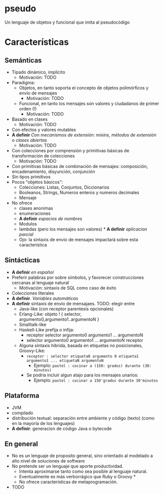 pseudo
======

Un lenguaje de objetos y funcional que imita al pseudocódigo

# Características

## Semánticas

 * Tipado dinámico, implícito
   * Motivación: TODO
 * Paradigma: 
    * Objetos, en tanto soporta el concepto de objetos polimórficos y envío de mensajes
      * Motivación: TODO
    * Funcional, en tanto los mensajes son valores y ciudadanos de primer orden (!)
      * Motivación: TODO
  * Basado en clases
     * Motivación: TODO
  * Con efectos y valores mutables
  * __A definir__ _Con mecanismos de extensión: mixins, métodos de extensión o clases abiertas_
     * Motivación: TODO
  * Con colecciones por comprensión y primitivas básicas de transformación de colecciones
     * Motivación: TODO
  * Con primitivas básicas de combinación de mensajes: composición, encadenamiento, disyunción, conjunción
  * Sin tipos primitivos
  * Pocos "objetos básicos":
     * Colecciones: Listas, Conjuntos, Diccionarios
     * Booleanos, Strings, Numeros enteros y numeros decimales 
     * Mensaje
   * No ofrece 
      * clases anonimas
      * enumeraciones     
      * __A definir__ _espacios de nombres_
      * Modulos
      * lambdas (pero los mensajes son valores)
    * __A definir__ _aplicacion parcial_
      * Ojo: la sintaxis de envio de mensajes impactará sobre esta característica

## Sintácticas

  * __A definir__ _en español_
  * Preferir palabras por sobre símbolos, y favorecer construcciones cercanas al lenguaje natural
     * Motivación: sintaxis de SQL como caso de éxito
  * Colecciones literales
  * __A definir__. _Variables automáticas_
  * __A definir__ sintaxis de envío de mensajaes. TODO: elegir entre
    * Java-like (con receptor parentesis opcionales)
    * Erlang-Like: objeto ! { selector, argumento0,argumento1..argumentoN  }    
    * Smalltalk-like  
    * Haskell-Like prefija o infija: 
       * receptor selector argumento0 argumento1 ... argumentoN
       * selector argumento0 argumento1 ... argumentoN receptor
    * Alguna sintaxis híbrida, basada en etiquetas no posicionales, Groovy-Like:  
        * ```receptor : selector etiqueta0 argumento 0 etiqueta1 argumento1 ... etiquetaN argumentoN```
          * Ejemplo: ```pastel : cocinar a (150: grados) durante (30: minutos)```
        * Se podria incluir algun atajo para los mensajes unarios:
          * Ejemplo: ```pastel : cocinar a 150'grados durante 30'minutos```  
          

## Plataforma
  
  * JVM
  * compilado
  * distribución textual: separación entre ambiente y código (texto) (como en la mayoría de los lenguajes)
  * __A definir__: generacion de  código Java o  bytecode

## En general
  
 * No es un lenguaje de proposito general, sino orientado al modelado a alto nivel de soluciones de software
 * No pretende ser un lenguaje que aporte productividad. 
    * Intenta aproximarse tanto como sea posible al lenguaje natural. 
    * Eventualmente es más verborrágico que Ruby o Groovy    * 
    * No ofrece características de metaprogramación.    
 * TODO
 
